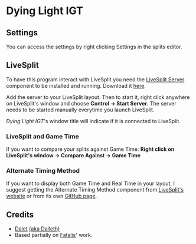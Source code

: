 Dying Light IGT
===============

Settings
--------
   You can access the settings by right clicking Settings in the splits editor. 

LiveSplit
---------
To have this program interact with LiveSplit you need the [LiveSplit Server](http://livesplit.org/components/) component to be installed and running. Download it [here](http://livesplit.org/components/).

Add the server to your LiveSplit layout. Then to start it, right click anywhere on LiveSplit's window and choose **Control -> Start Server**. The server needs to be started manually everytime you launch LiveSplit.

_Dying Light IGT_'s window title will indicate if it is connected to LiveSplit.

### LiveSplit and Game Time
 
If you want to compare your splits against Game Time:
**Right click on LiveSplit's window **->** Compare Against **->** Game Time**

### Alternate Timing Method
   If you want to display both Game Time and Real Time in your layout, I suggest getting the Alternate Timing Method component     from [LiveSplit's website](http://livesplit.org/components/) or from its own [GitHub page](https://github.com/Dalet/LiveSplit.AlternateTimingMethod/releases).

Credits
-------
* [Dalet](https://twitter.com/Dalleth_) [(aka Dalleth)](http://twitch.tv/dalleth_)
* Based partially on [Fatalis](https://github.com/fatalis)' work.
